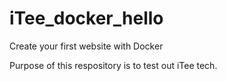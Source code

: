# iTee_docker_hello

Create your first website with Docker

Purpose of this respository is to test out iTee tech.
